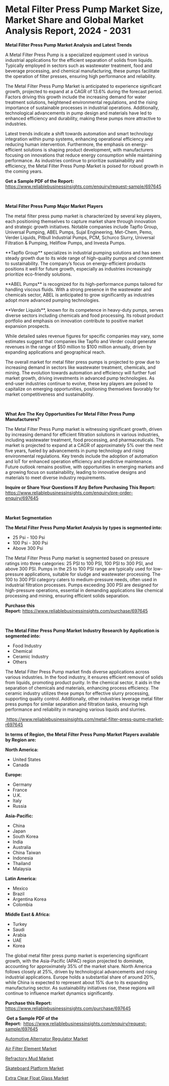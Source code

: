 <p><h1>Metal Filter Press Pump Market Size, Market Share and Global Market Analysis Report, 2024 - 2031</h1></p><p><strong>Metal Filter Press Pump Market Analysis and Latest Trends</strong></p>
<p><p>A Metal Filter Press Pump is a specialized equipment used in various industrial applications for the efficient separation of solids from liquids. Typically employed in sectors such as wastewater treatment, food and beverage processing, and chemical manufacturing, these pumps facilitate the operation of filter presses, ensuring high performance and reliability.</p><p>The Metal Filter Press Pump Market is anticipated to experience significant growth, projected to expand at a CAGR of 13.6% during the forecast period. Factors driving this growth include the increasing demand for water treatment solutions, heightened environmental regulations, and the rising importance of sustainable processes in industrial operations. Additionally, technological advancements in pump design and materials have led to enhanced efficiency and durability, making these pumps more attractive to industries.</p><p>Latest trends indicate a shift towards automation and smart technology integration within pump systems, enhancing operational efficiency and reducing human intervention. Furthermore, the emphasis on energy-efficient solutions is shaping product development, with manufacturers focusing on innovations that reduce energy consumption while maintaining performance. As industries continue to prioritize sustainability and efficiency, the Metal Filter Press Pump Market is poised for robust growth in the coming years.</p></p>
<p><strong>Get a Sample PDF of the Report:&nbsp;</strong> <a href="https://www.reliablebusinessinsights.com/enquiry/request-sample/697645?utm_campaign=48&utm_medium=2&utm_source=Github&utm_content=ia&utm_term=10122024&utm_id=metal-filter-press-pump">https://www.reliablebusinessinsights.com/enquiry/request-sample/697645</a></p>
<p>&nbsp;</p>
<p><strong>Metal Filter Press Pump Major Market Players</strong></p>
<p><p>The metal filter press pump market is characterized by several key players, each positioning themselves to capture market share through innovation and strategic growth initiatives. Notable companies include Tapflo Group, Universal Pumping, ABEL Pumps, Sujal Engineering, Met-Chem, Pemo, Verder Liquids, Pitbull Industrial Pumps, PCM, Schurco Slurry, Universal Filtration & Pumping, Heliflow Pumps, and Investa Pumps.</p><p>**Tapflo Group** specializes in industrial pumping solutions and has seen steady growth due to its wide range of high-quality pumps and commitment to sustainability. The company’s focus on energy-efficient products positions it well for future growth, especially as industries increasingly prioritize eco-friendly solutions.</p><p>**ABEL Pumps** is recognized for its high-performance pumps tailored for handling viscous fluids. With a strong presence in the wastewater and chemicals sector, ABEL is anticipated to grow significantly as industries adopt more advanced pumping technologies.</p><p>**Verder Liquids**, known for its competence in heavy-duty pumps, serves diverse sectors including chemicals and food processing. Its robust product portfolio and emphasis on innovation contribute to positive market expansion prospects.</p><p>While detailed sales revenue figures for specific companies may vary, some estimates suggest that companies like Tapflo and Verder could generate revenues in the range of $50 million to $100 million annually, driven by expanding applications and geographical reach.</p><p>The overall market for metal filter press pumps is projected to grow due to increasing demand in sectors like wastewater treatment, chemicals, and mining. The evolution towards automation and efficiency will further fuel market growth, driving investments in advanced pump technologies. As end-user industries continue to evolve, these key players are poised to capitalize on emerging opportunities, positioning themselves favorably for market competitiveness and sustainability.</p></p>
<p>&nbsp;</p>
<p><strong>What Are The Key Opportunities For Metal Filter Press Pump Manufacturers?</strong></p>
<p><p>The Metal Filter Press Pump market is witnessing significant growth, driven by increasing demand for efficient filtration solutions in various industries, including wastewater treatment, food processing, and pharmaceuticals. The market is projected to expand at a CAGR of approximately 5% over the next five years, fueled by advancements in pump technology and rising environmental regulations. Key trends include the adoption of automation and IoT for enhanced operation efficiency and predictive maintenance. Future outlook remains positive, with opportunities in emerging markets and a growing focus on sustainability, leading to innovative designs and materials to meet diverse industry requirements.</p></p>
<p><strong>Inquire or Share Your Questions If Any Before Purchasing This Report:</strong> <a href="https://www.reliablebusinessinsights.com/enquiry/pre-order-enquiry/697645?utm_campaign=48&utm_medium=2&utm_source=Github&utm_content=ia&utm_term=10122024&utm_id=metal-filter-press-pump">https://www.reliablebusinessinsights.com/enquiry/pre-order-enquiry/697645</a></p>
<p>&nbsp;</p>
<p><strong>Market Segmentation</strong></p>
<p><strong>The Metal Filter Press Pump Market Analysis by types is segmented into:</strong></p>
<p><ul><li>25 Psi - 100 Psi</li><li>100 Psi - 300 Psi</li><li>Above 300 Psi</li></ul></p>
<p><p>The Metal Filter Press Pump market is segmented based on pressure ratings into three categories: 25 PSI to 100 PSI, 100 PSI to 300 PSI, and above 300 PSI. Pumps in the 25 to 100 PSI range are typically used for low-pressure applications, suitable for sludge and wastewater processing. The 100 to 300 PSI category caters to medium-pressure needs, often used in industrial filtration processes. Pumps exceeding 300 PSI are designed for high-pressure operations, essential in demanding applications like chemical processing and mining, ensuring efficient solids separation.</p></p>
<p><strong>Purchase this Report:&nbsp;</strong><a href="https://www.reliablebusinessinsights.com/purchase/697645?utm_campaign=48&utm_medium=2&utm_source=Github&utm_content=ia&utm_term=10122024&utm_id=metal-filter-press-pump">https://www.reliablebusinessinsights.com/purchase/697645</a></p>
<p>&nbsp;</p>
<p><strong>The Metal Filter Press Pump Market Industry Research by Application is segmented into:</strong></p>
<p><ul><li>Food Industry</li><li>Chemical</li><li>Ceramic Industry</li><li>Others</li></ul></p>
<p><p>The Metal Filter Press Pump market finds diverse applications across various industries. In the food industry, it ensures efficient removal of solids from liquids, promoting product purity. In the chemical sector, it aids in the separation of chemicals and materials, enhancing process efficiency. The ceramic industry utilizes these pumps for effective slurry processing, supporting quality control. Additionally, other industries leverage metal filter press pumps for similar separation and filtration tasks, ensuring high performance and reliability in managing various liquids and slurries.</p></p>
<p><a href="https://www.reliablebusinessinsights.com/metal-filter-press-pump-market-r697645?utm_campaign=48&utm_medium=2&utm_source=Github&utm_content=ia&utm_term=10122024&utm_id=metal-filter-press-pump">&nbsp;https://www.reliablebusinessinsights.com/metal-filter-press-pump-market-r697645</a></p>
<p><strong>In terms of Region, the Metal Filter Press Pump Market Players available by Region are:</strong></p>
<p>
    <p> <strong> North America: </strong>
        <ul>
            <li>United States</li>
            <li>Canada</li>
        </ul>
        </p> 
    <p> <strong> Europe: </strong>
        <ul>
            <li>Germany</li>
            <li>France</li>
            <li>U.K.</li>
            <li>Italy</li>
            <li>Russia</li>
        </ul>
        </p> 
    <p> <strong> Asia-Pacific: </strong>
        <ul>
            <li>China</li>
            <li>Japan</li>
            <li>South Korea</li>
            <li>India</li>
            <li>Australia</li>
            <li>China Taiwan</li>
            <li>Indonesia</li>
            <li>Thailand</li>
            <li>Malaysia</li>
        </ul>
        </p> 
    <p> <strong> Latin America: </strong>
        <ul>
            <li>Mexico</li>
            <li>Brazil</li>
            <li>Argentina Korea</li>
            <li>Colombia</li>
        </ul>
        </p> 
    <p> <strong> Middle East & Africa: </strong>
        <ul>
            <li>Turkey</li>
            <li>Saudi</li>
            <li>Arabia</li>
            <li>UAE</li>
            <li>Korea</li>
        </ul>
    </p>
    </p>
<p><p>The global metal filter press pump market is experiencing significant growth, with the Asia-Pacific (APAC) region projected to dominate, accounting for approximately 35% of the market share. North America follows closely at 25%, driven by technological advancements and rising industrial applications. Europe holds a substantial share of around 20%, while China is expected to represent about 15% due to its expanding manufacturing sector. As sustainability initiatives rise, these regions will continue to influence market dynamics significantly.</p></p>
<p><strong>Purchase this Report: </strong><a href="https://www.reliablebusinessinsights.com/purchase/697645?utm_campaign=48&utm_medium=2&utm_source=Github&utm_content=ia&utm_term=10122024&utm_id=metal-filter-press-pump">https://www.reliablebusinessinsights.com/purchase/697645</a></p>
<p>&nbsp;<strong>Get a Sample PDF of the Report:&nbsp;&nbsp;</strong><a href="https://www.reliablebusinessinsights.com/enquiry/request-sample/697645?utm_campaign=48&utm_medium=2&utm_source=Github&utm_content=ia&utm_term=10122024&utm_id=metal-filter-press-pump">https://www.reliablebusinessinsights.com/enquiry/request-sample/697645</a></p>
<p><strong></strong></p>
<p><p><a href="https://www.linkedin.com/pulse/in-depth-analysis-automotive-alternator-regulator-market-size-vh3of?utm_campaign=48&utm_medium=2&utm_source=Github&utm_content=ia&utm_term=10122024&utm_id=metal-filter-press-pump">Automotive Alternator Regulator Market</a></p><p><a href="https://www.linkedin.com/pulse/th-score-market-0ptye?utm_campaign=48&utm_medium=2&utm_source=Github&utm_content=ia&utm_term=10122024&utm_id=metal-filter-press-pump">Air Filter Element Market</a></p><p><a href="https://github.com/loveewin94/Market-Research-Report-List-1/blob/main/refractory-mud-market.md?utm_campaign=48&utm_medium=2&utm_source=Github&utm_content=ia&utm_term=10122024&utm_id=metal-filter-press-pump">Refractory Mud Market</a></p><p><a href="https://www.linkedin.com/pulse/skateboard-platform-market-segmentation-geographical-regions-kgnjc?utm_campaign=48&utm_medium=2&utm_source=Github&utm_content=ia&utm_term=10122024&utm_id=metal-filter-press-pump">Skateboard Platform Market</a></p><p><a href="https://www.linkedin.com/pulse/futur-trend-quest-sl8ue?utm_campaign=48&utm_medium=2&utm_source=Github&utm_content=ia&utm_term=10122024&utm_id=metal-filter-press-pump">Extra Clear Float Glass Market</a></p></p>